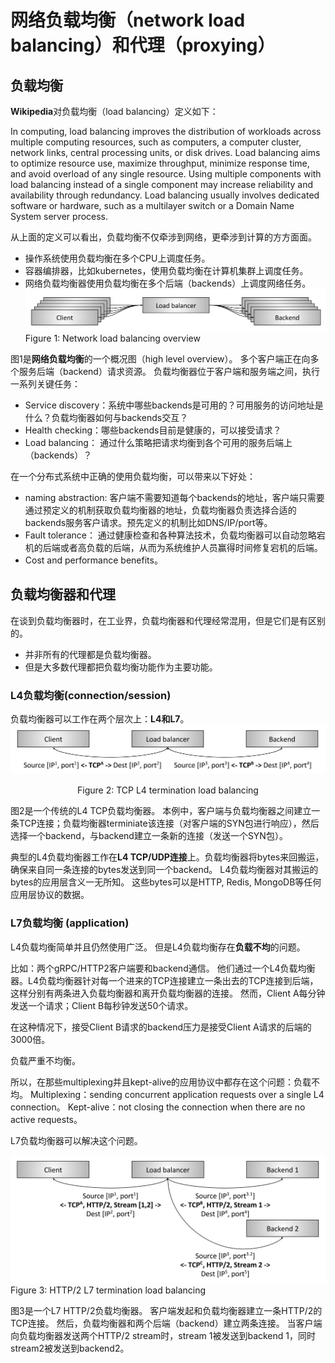 # 网络负载均衡（network load balancing）和代理（proxying）
## 负载均衡
**Wikipedia**对负载均衡（load balancing）定义如下：

In computing, load balancing improves the distribution of workloads across multiple computing resources, such as computers, a computer cluster, network links, central processing units, or disk drives. 
Load balancing aims to optimize resource use, maximize throughput, minimize response time, and avoid overload of any single resource. 
Using multiple components with load balancing instead of a single component may increase reliability and availability through redundancy. 
Load balancing usually involves dedicated software or hardware, such as a multilayer switch or a Domain Name System server process.

从上面的定义可以看出，负载均衡不仅牵涉到网络，更牵涉到计算的方方面面。
* 操作系统使用负载均衡在多个CPU上调度任务。
* 容器编排器，比如kubernetes，使用负载均衡在计算机集群上调度任务。
* 网络负载均衡器使用负载均衡在多个后端（backends）上调度网络任务。
![](pics/lb1.png)
Figure 1: Network load balancing overview

图1是**网络负载均衡**的一个概况图（high level overview）。
多个客户端正在向多个服务后端（backend）请求资源。
负载均衡器位于客户端和服务端之间，执行一系列关键任务：
* Service discovery：系统中哪些backends是可用的？可用服务的访问地址是什么？负载均衡器如何与backends交互？
* Health checking：哪些backends目前是健康的，可以接受请求？
* Load balancing： 通过什么策略把请求均衡到各个可用的服务后端上（backends）？

在一个分布式系统中正确的使用负载均衡，可以带来以下好处：
* naming abstraction: 客户端不需要知道每个backends的地址，客户端只需要通过预定义的机制获取负载均衡器的地址，负载均衡器负责选择合适的backends服务客户请求。预先定义的机制比如DNS/IP/port等。
* Fault tolerance： 通过健康检查和各种算法技术，负载均衡器可以自动忽略宕机的后端或者高负载的后端，从而为系统维护人员赢得时间修复宕机的后端。
* Cost and performance benefits。

## 负载均衡器和代理
在谈到负载均衡器时，在工业界，负载均衡器和代理经常混用，但是它们是有区别的。
* 并非所有的代理都是负载均衡器。
* 但是大多数代理都把负载均衡功能作为主要功能。

### L4负载均衡(connection/session)
负载均衡器可以工作在两个层次上：**L4和L7**。
![](pics/lb2.png)
<center>Figure 2: TCP L4 termination load balancing</center>

图2是一个传统的L4 TCP负载均衡器。
本例中，客户端与负载均衡器之间建立一条TCP连接；负载均衡器terminiate该连接（对客户端的SYN包进行响应），然后选择一个backend，与backend建立一条新的连接（发送一个SYN包）。

典型的L4负载均衡器工作在**L4 TCP/UDP连接**上。负载均衡器将bytes来回搬运，确保来自同一条连接的bytes发送到同一个backend。
L4负载均衡器对其搬运的bytes的应用层含义一无所知。
这些bytes可以是HTTP, Redis, MongoDB等任何应用层协议的数据。

### L7负载均衡 (application)
L4负载均衡简单并且仍然使用广泛。
但是L4负载均衡存在**负载不均**的问题。

比如：两个gRPC/HTTP2客户端要和backend通信。
他们通过一个L4负载均衡器。L4负载均衡器针对每一个进来的TCP连接建立一条出去的TCP连接到后端，这样分别有两条进入负载均衡器和离开负载均衡器的连接。
然而，Client A每分钟发送一个请求；Client B每秒钟发送50个请求。

在这种情况下，接受Client B请求的backend压力是接受Client A请求的后端的3000倍。

负载严重不均衡。

所以，在那些multiplexing并且kept-alive的应用协议中都存在这个问题：负载不均。
Multiplexing：sending concurrent application requests over a single L4 connection。
Kept-alive：not closing the connection when there are no active requests。

L7负载均衡器可以解决这个问题。

![](pics/lb3.png)
Figure 3: HTTP/2 L7 termination load balancing

图3是一个L7 HTTP/2负载均衡器。
客户端发起和负载均衡器建立一条HTTP/2的TCP连接。
然后，负载均衡器和两个后端（backend）建立两条连接。
当客户端向负载均衡器发送两个HTTP/2 stream时，stream 1被发送到backend 1，同时stream2被发送到backend2。